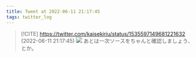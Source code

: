 ```yaml
---
title: Tweet at 2022-06-11 21:17:45
tags: twitter_log
---
```


> [!CITE] https://twitter.com/kaisekiriu/status/1535597149681221632 (2022-06-11 21:17:45)
> ![](https://twitter.com/kaisekiriu/status/1535597149681221632)
> あとは一次ソースをちゃんと確認しましょう、とか。
